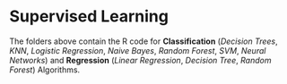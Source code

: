 # Supervised Learning

The folders above contain the R code for **Classification** (*Decision Trees*, *KNN*, *Logistic Regression*, *Naive Bayes*, *Random Forest*, *SVM*, *Neural Networks*) and **Regression** (*Linear Regression*, *Decision Tree*, *Random Forest*) Algorithms.
